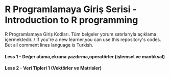 # R Programlamaya Giriş Serisi - Introduction to R programming 

R Programlamaya Giriş Kodları. Tüm belgeler yorum satırlarıyla açıklama içermektedir. / 
If you're a new learner,you can use this repository's codes. But all comment lines language is Turkish. 

#### Less 1 - Değer atama,ekrana yazdırma,operatörler (işlemsel ve mantıksal) 
#### Less 2 - Veri Tipleri 1 (Vektörler ve Matrisler)
